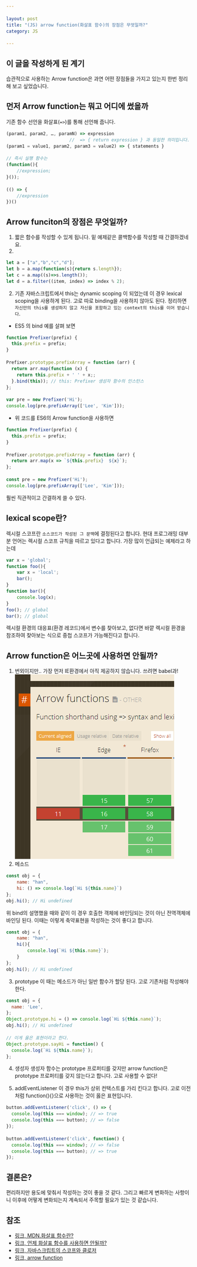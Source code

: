 ```yaml
---

layout: post
title: "(JS) arrow function(화살표 함수)의 장점은 무엇일까?"
category: JS 

---
```


## 이 글을 작성하게 된 계기
습관적으로 사용하는 Arrow function은 과연 어떤 장점들을 가지고 있는지 한번 정리해 보고 싶었습니다.

## 먼저 Arrow function는 뭐고 어디에 썼을까
기존 함수 선언을 화살표(`=>`)를 통해 선언해 줍니다. 
```js
(param1, param2, …, paramN) => expression
                        //  => { return expression } 과 동일한 의미입니다.
(param1 = value1, param2, param3 = value2) => { statements }

// 즉시 실행 함수는 
(function(){
    //expression;
}());

(() => {
    //expression
})()
```

## Arrow funciton의 장점은 무엇일까?
1. 짧은 함수를 작성할 수 있게 됩니다. 밑 예제같은 콜백함수를 작성할 때 간결하겠네요.
2. 
```js
let a = ["a","b","c","d"];
let b = a.map(function(s){return s.length});
let c = a.map((s)=>s.length());
let d = a.filter((item, index) => index % 2);
```

2. 기존 자바스크립트에서 this는 dynamic scoping 이 되었는데 이 경우 lexical scoping을 사용하게 된다. 고로 따로 binding을 사용하지 않아도 된다. 정리하면 `자신만의 this를 생성하지 않고 자신을 포함하고 있는 context의 this를 이어 받습니다`.
* ES5 의 bind 예를 살펴 보면

```js
function Prefixer(prefix) {
  this.prefix = prefix;
}

Prefixer.prototype.prefixArray = function (arr) {
  return arr.map(function (x) {
    return this.prefix + ' ' + x;;
  }.bind(this)); // this: Prefixer 생성자 함수의 인스턴스
};

var pre = new Prefixer('Hi');
console.log(pre.prefixArray(['Lee', 'Kim']));
```

* 위 코드를 ES6의 Arrow function을 사용하면

```js
function Prefixer(prefix) {
  this.prefix = prefix;
}

Prefixer.prototype.prefixArray = function (arr) {
  return arr.map(x => `${this.prefix}  ${x}`);
};

const pre = new Prefixer('Hi');
console.log(pre.prefixArray(['Lee', 'Kim']));
```

훨씬 직관적이고 간결하게 쓸 수 있다.

## lexical scope란?
렉시컬 스코프란 `소스코드가 작성된 그 문맥`에 결정된다고 합니다. 현대 프로그래밍 대부분 언어는 렉시컬 스코프 규칙을 따르고 있다고 합니다.
가장 많이 언급되는 예제라고 하는데

```js
var x = 'global';
function foo(){
    var x = 'local';
    bar();
}
function bar(){
    console.log(x);
}
foo(); // global
bar(); // global
```

렉시컬 환경의 대응표(환경 레코드)에서 변수를 찾아보고, 없다면 바깥 렉시컬 환경을 참조하여 찾아보는 식으로 중첩 스코프가 가능해진다고 합니다. 

## Arrow function은 어느곳에 사용하면 안될까?
1. 번외이지만.. 가장 먼저 IE환경에서 아직 제공하지 않습니다. 쓰려면 babel과!
<img src="../../../post_img/201802/03/1.PNG"/><br/>
2. 메소드

```js
const obj = {
    name: "han",
    hi: () => console.log(`Hi ${this.name}`)
};
obj.hi(); // Hi undefined
```

위 bind의 설명했을 때와 같이 이 경우 호출한 객체에 바인딩되는 것이 아닌 전역객체에 바인딩 된다. 이때는 이렇게 축약표현을 작성하는 것이 좋다고 합니다.

```js
const obj = {
    name: "han",
    hi(){ 
        console.log(`Hi ${this.name}`);
    }
};
obj.hi(); // Hi undefined
```

3. prototype
이 때는 메소드가 아닌 일반 함수가 할당 된다. 고로 기존처럼 작성해야 한다.

```js
const obj = {
  name: 'Lee',
};
Object.prototype.hi = () => console.log(`Hi ${this.name}`);
obj.hi(); // Hi undefined

// 이게 옳은 표현이라고 한다.
Object.prototype.sayHi = function() {
  console.log(`Hi ${this.name}`);
};
```

4. 생성자
생성자 함수는 prototype 프로퍼티를 갖지만 arrow function은 prototype 프로퍼티를 갖지 않는다고 합니다. 고로 사용할 수 없다!

5. addEventListener
이 경우 this가 상위 컨택스트를 가리 킨다고 합니다. 고로 이전처럼 function(){}으로 사용하는 것이 옳은 표현입니다. 

```js
button.addEventListener('click', () => {
  console.log(this === window); // => true
  console.log(this === button); // => false
});

button.addEventListener('click', function() {
  console.log(this === window); // => false
  console.log(this === button); // => true
});
```

## 결론은?
편리하지만 용도에 맞춰서 작성하는 것이 좋을 것 같다. 그리고 빠르게 변화하는 사항이니 이후에 어떻게 변화되는지 계속되서 주목할 필요가 있는 것 같습니다. 

## 참조
* [링크, MDN.화살표 함수란?](https://developer.mozilla.org/ko/docs/Web/JavaScript/Reference/Functions/%EC%95%A0%EB%A1%9C%EC%9A%B0_%ED%8E%91%EC%85%98)
* [링크, 언제 화살표 함수를 사용하면 안될까?](https://dmitripavlutin.com/when-not-to-use-arrow-functions-in-javascript/)
* [링크, 자바스크립트의 스코프와 클로저](http://meetup.toast.com/posts/86)
* [링크, arrow function](http://poiemaweb.com/es6-arrow-function)

<br/><br/>
